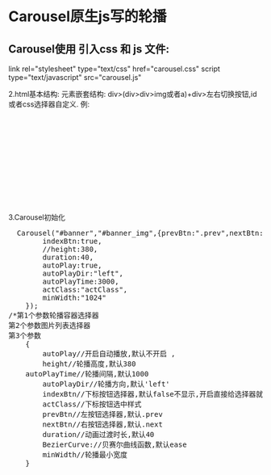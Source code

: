 # Carousel原生js写的轮播
## Carousel使用 引入css 和 js 文件:

link rel="stylesheet" type="text/css" href="carousel.css"
script type="text/javascript" src="carousel.js"

2.html基本结构: 
元素嵌套结构: div>(div>div>img或者a)+div>左右切换按钮,id或者css选择器自定义.
例:<pre>
	<div id="banner">
	<div id="banner_img" class="banner_img">
	<a href="###"></a>
	<a href="###"></a>
	<a href="###"></a>
	<a href="###"></a>
	</div>
	<div class="btn">
	<a href="###" class="prev"></a>
	<a href="###" class="next"></a>
	</div><br>
	</div>
</pre>
3.Carousel初始化
<pre>
  Carousel("#banner","#banner_img",{prevBtn:".prev",nextBtn:".next",
        indexBtn:true,
   		//height:380,
        duration:40,
        autoPlay:true,
        autoPlayDir:"left",
        autoPlayTime:3000,
        actClass:"actClass",
        minWidth:"1024"
    });
/*第1个参数轮播容器选择器
第2个参数图片列表选择器
第3个参数
    {
		autoPlay//开启自动播放,默认不开启 ,
		height//轮播高度,默认380
    autoPlayTime//轮播间隔,默认1000
		autoPlayDir//轮播方向,默认'left'
		indexBtn//下标按钮选择器,默认false不显示,开启直接给选择器就行
		actClass//下标按钮选中样式
		prevBtn//左按钮选择器,默认.prev
		nextBtn//右按钮选择器,默认.next
		duration//动画过渡时长,默认40
		BezierCurve://贝赛尔曲线函数,默认ease
		minWidth//轮播最小宽度
	}
</pre>
